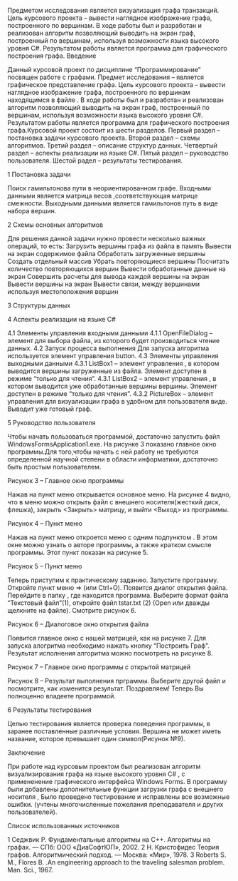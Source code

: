 Предметом исследования является визуализация графа транзакций.
Цель курсового проекта – вывести наглядное изображение графа, построенного по вершинам.
В ходе работы был и разработан и реализован алгоритм позволяющий выводить на экран граф, построенный по вершинам, используя возможности языка высокого уровня C#.
Результатом работы является программа для графического построения графа.
Введение

Данный курсовой проект по дисциплине “Программирование” посвящен работе с графами. Предмет исследования – является графическое представление графа. Цель курсового проекта – вывести наглядное изображение графа, построенного по вершинам находящимся в файле . В ходе работы был и разработан и реализован алгоритм позволяющий выводить на экран граф, построенный по вершинам, используя возможности языка высокого уровня C#.
Результатом работы является программа для графического построения графа.Курсовой проект состоит из шести разделов.
Первый раздел – постановка задачи курсового проекта.
Второй раздел – схемы алгоритмов.
Третий раздел – описание структур данных.
Четвертый раздел – аспекты реализации на языке C#.
Пятый раздел – руководство пользователя.
Шестой радел – результаты тестирования.

1 Постановка задачи

Поиск гамильтонова пути в неориентированном графе.
Входными данными является матрица весов ,соответствующая матрице смежности.
Выходными данными является гамильтонов путь в виде набора вершин.

2 Схемы основных алгоритмов

Для решения данной задачи нужно провести несколько важных операций, то есть:
Загрузить вершины графа из файла в память
Вывести на экран содержимое файла
Обработать загруженные вершины
Создать отдельный массив
Убрать повторяющиеся вершины
Посчитать количество повторяющихся вершин
Вывести обработанные данные на экран
Совершить расчеты для вывода каждой вершины на экран
Вывести вершины на экран
Вывести связи, между вершинами используя местоположения вершин

3 Структуры данных

4 Аспекты реализации на языке C#

4.1 Элементы управления входными данными
4.1.1 OpenFileDialog – элемент для выбора файла, из которого будет производиться чтение данных.
4.2 Запуск процесса выполнения
Для запуска алгоритма используется элемент управления button.
4.3 Элементы управления выходными данными
4.3.1 ListBox1 – элемент управления , в котором выводится вершины загруженные из файла. Элемент доступен в режиме “только для чтения”.
4.3.1 ListBox2 – элемент управления , в котором выводится уже обработанные вершины вершины. Элемент доступен в режиме “только для чтения”.
4.3.2 PictureBox – элемент управления для визуализации графа в удобном для пользователя виде. Выводит уже готовый граф.



5 Руководство пользователя

Чтобы начать пользоваться программой, достаточно запустить файл WindowsFormsApplication1.exe.
На рисунке 3 показано главное окно программы.Для того,чтобы начать с ней работу не требуются определенной научной степени в области информатики, достаточно быть простым пользователем.


Рисунок 3 – Главное окно программы


Нажав на пункт меню <File> открывается основное меню. На рисунке 4 видно, что в меню можно открыть файл <Open> с внешнего носителя(жесткий диск, флешка), закрыть <Закрыть> матрицу, и выйти <Выход> из программы.


Рисунок 4 – Пункт меню <File>

Нажав на пункт меню <Help> откроется меню с одним подпунктом <About>. В этом окне можно узнать о авторе программы, а также кратком смысле программы. Этот пункт показан на рисунке 5.


Рисунок 5 – Пункт меню <Help>


Теперь приступим к практическому заданию.
Запустите программу. Откройте пункт меню <File> => <Open> (или Ctrl+O). Появится диалог открытия файла. Перейдите в папку , где находится программа. Выберите формат файла “Текстовый файл”(1), откройте файл tstar.txt (2) (Open или дважды щелкните на файле). Смотрите рисунок 6.


Рисунок 6 – Диалоговое окно открытия файла

Появится главное окно с нашей матрицей, как на рисунке 7.
Для запуска алогритма необходимо нажать кнопку “Построить Граф”.
Результат исполнения алгоритма можно посмотреть на рисунке 8.


Рисунок 7 – Главное окно программы с открытой матрицей

Рисунок 8 – Результат выполнения прграммы.
Выберите другой файл и посмотрите, как изменится результат.
Поздравляем! Теперь Вы полноценно владеете программой.

6 Результаты тестирования

Целью тестирования является проверка поведения программы, в заранее поставленные различные условия.
Вершина не может иметь название, которое превышает один символ(Рисунок №9).

Заключение

При работе над курсовым проектом был реализован алгоритм визуализирования графа на языке высокого уровня C# , с примененение графического интерфейса Windows Forms.
В программу были добавлены дополнительные функции загрузки графа с внешнего носителя , Было проведено тестирование и исправлены все возможные ошибки. (учтены многочисленные пожелания преподавателя и других пользователей).

Список использованных источников

1 Седжвик Р. Фундаментальные алгоритмы на C++. Алгоритмы на графах. — СПб: ООО «ДиаСофтЮП», 2002.
2 Н. Кристофидес Теория графов. Алгоритмический подход. — Москва: «Мир», 1978.
3 Roberts S. M., Flores B. .An engineering approach to the traveling salesman problem. Man. Sci., 1967.


